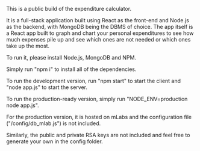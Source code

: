 This is a public build of the expenditure calculator.

It is a full-stack application built using React as the front-end and Node.js as the backend, with MongoDB being the DBMS of choice.
The app itself is a React app built to graph and chart your personal expenditures to see how much expenses pile up and see which ones are not needed or which ones take up the most.

To run it, please install Node.js, MongoDB and NPM.

Simply run "npm i" to install all of the dependencies.

To run the development version, run "npm start" to start the client and "node app.js" to start the server.

To run the production-ready version, simply run "NODE_ENV=production node app.js".


For the production version, it is hosted on mLabs and the configuration file ("/config/db_mlab.js") is not included. 

Similarly, the public and private RSA keys are not included and feel free to generate your own in the config folder.
